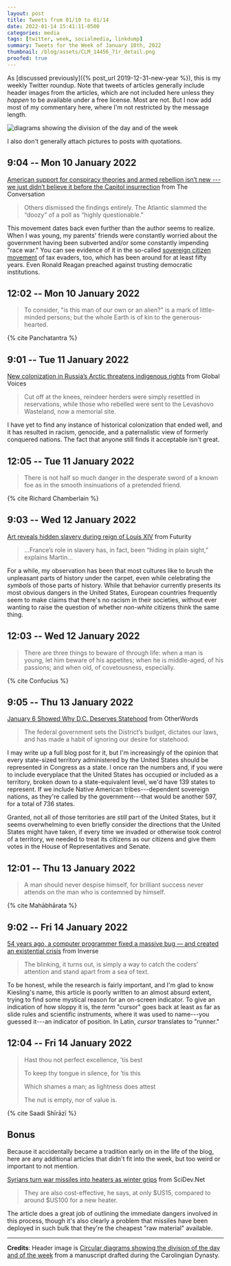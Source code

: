 ```yaml
---
layout: post
title: Tweets from 01/10 to 01/14
date: 2022-01-14 15:41:11-0500
categories: media
tags: [twitter, week, socialmedia, linkdump]
summary: Tweets for the Week of January 10th, 2022
thumbnail: /blog/assets/CLM_14456_71r_detail.png
proofed: true
---
```


As [discussed previously]({% post_url 2019-12-31-new-year %}), this is my weekly Twitter roundup.  Note that tweets of articles generally include header images from the articles, which are not included here unless they *happen* to be available under a free license.  Most are not.  But I now add most of my commentary here, where I'm not restricted by the message length.

![diagrams showing the division of the day and of the week](/blog/assets/CLM_14456_71r_detail.png "diagrams showing the division of the day and of the week")

I also don't generally attach pictures to posts with quotations.

## 9:04 -- Mon 10 January 2022

[<i class="fab fa-twitter-square"></i>](https://twitter.com/jcolag/status/1480540933766717441) [American support for conspiracy theories and armed rebellion isn’t new --- we just didn’t believe it before the Capitol insurrection](https://theconversation.com/american-support-for-conspiracy-theories-and-armed-rebellion-isnt-new-we-just-didnt-believe-it-before-the-capitol-insurrection-173486) from The Conversation 

 > Others dismissed the findings entirely. The Atlantic slammed the “doozy” of a poll as “highly questionable.”

This movement dates back even further than the author seems to realize.  When I was young, my parents' friends were constantly worried about the government having been subverted and/or some constantly impending "race war."  You can see evidence of it in the so-called [sovereign citizen movement](https://en.wikipedia.org/wiki/Sovereign_citizen_movement) of tax evaders, too, which has been around for at least fifty years.  Even Ronald Reagan preached against trusting democratic institutions.

## 12:02 -- Mon 10 January 2022

[<i class="fab fa-twitter-square"></i>](https://twitter.com/jcolag/status/1480585728665001990)

 > To consider, "is this man of our own or an alien?" is a mark of little-minded
persons; but the whole Earth is of kin to the generous-hearted.

{% cite Panchatantra %}

## 9:01 -- Tue 11 January 2022

[<i class="fab fa-twitter-square"></i>](https://twitter.com/jcolag/status/1480902566762401796) [New colonization in Russia’s Arctic threatens indigenous rights](https://globalvoices.org/2022/01/03/new-colonization-in-russias-arctic-threatens-indigenous-rights/) from Global Voices

 > Cut off at the knees, reindeer herders were simply resettled in reservations, while those who rebelled were sent to the Levashovo Wasteland, now a memorial site.

I have yet to find any instance of historical colonization that ended well, and it has resulted in racism, genocide, and a paternalistic view of formerly conquered nations.  The fact that anyone still finds it acceptable isn't great.

## 12:05 -- Tue 11 January 2022

[<i class="fab fa-twitter-square"></i>](https://twitter.com/jcolag/status/1480948871585054726)

 > There is not half so much danger in the desperate sword of a known foe as in the smooth insinuations of a pretended friend.

{% cite Richard Chamberlain %}

## 9:03 -- Wed 12 January 2022

[<i class="fab fa-twitter-square"></i>](https://twitter.com/jcolag/status/1481265457751642113) [Art reveals hidden slavery during reign of Louis XIV](https://www.futurity.org/slavery-france-art-2678202-2/) from Futurity

 > ...France’s role in slavery has, in fact, been “hiding in plain sight,” explains Martin...

For a while, my observation has been that most cultures like to brush the unpleasant parts of history under the carpet, even while celebrating the *symbols* of those parts of history.  While that behavior currently presents its most obvious dangers in the United States, European countries frequently seem to make claims that there's no racism in their societies, without ever wanting to raise the question of whether *non-white* citizens think the same thing.

## 12:03 -- Wed 12 January 2022

[<i class="fab fa-twitter-square"></i>](https://twitter.com/jcolag/status/1481310755957850115)

 > There are three things to beware of through life: when a man is young, let him beware of his appetites; when he is middle-aged, of his passions; and when old, of covetousness, especially.

{% cite Confucius %}

## 9:05 -- Thu 13 January 2022

[<i class="fab fa-twitter-square"></i>](https://twitter.com/jcolag/status/1481628348862410759) [January 6 Showed Why D.C. Deserves Statehood](https://otherwords.org/january-6-showed-why-d-c-deserves-statehood/) from OtherWords

 > The federal government sets the District’s budget, dictates our laws, and has made a habit of ignoring our desire for statehood.

I may write up a full blog post for it, but I'm increasingly of the opinion that every state-sized territory administered by the United States should be represented in Congress as a state.  I once ran the numbers and, if you were to include everyplace that the United States has occupied or included as a territory, broken down to a state-equivalent level, we'd have 139 states to represent.  If we include Native American tribes---dependent sovereign nations, as they're called by the government---that would be another 597, for a total of 736 states.

Granted, not all of those territories are *still* part of the United States, but it seems overwhelming to even briefly consider the directions that the United States might have taken, if every time we invaded or otherwise took control of a territory, we needed to treat its citizens as our citizens and give them votes in the House of Representatives and Senate.

## 12:01 -- Thu 13 January 2022

[<i class="fab fa-twitter-square"></i>](https://twitter.com/jcolag/status/1481672640653934595)

 > A man should never despise himself, for brilliant success never attends on the man who is contemned by himself.

{% cite Mahābhārata %}

## 9:02 -- Fri 14 January 2022

[<i class="fab fa-twitter-square"></i>](https://twitter.com/jcolag/status/1481989981694431232) [54 years ago, a computer programmer fixed a massive bug — and created an existential crisis](https://www.inverse.com/innovation/blinking-cursor-history) from Inverse

 > The blinking, it turns out, is simply a way to catch the coders’ attention and stand apart from a sea of text.

To be honest, while the research is fairly important, and I'm glad to know Kiesling's name, this article is poorly written to an almost absurd extent, trying to find some mystical reason for an on-screen indicator.  To give an indication of how sloppy it is, the *term* "cursor" goes back at least as far as slide rules and scientific instruments, where it was used to name---you guessed it---an indicator of position.  In Latin, *cursor* translates to "runner."

## 12:04 -- Fri 14 January 2022

[<i class="fab fa-twitter-square"></i>](https://twitter.com/jcolag/status/1482035783351476226)

 > Hast thou not perfect excellence, ’tis best
 >
 > To keep thy tongue in silence, for ’tis this
 >
 > Which shames a man; as lightness does attest
 >
 > The nut is empty, nor of value is.

{% cite Saadi Shīrāzī %}

## Bonus

Because it accidentally became a tradition early on in the life of the blog, here are any additional articles that didn't fit into the week, but too weird or important to not mention.

<i class="fas fa-square"></i> [Syrians turn war missiles into heaters as winter grips](https://www.scidev.net/global/syrians-turn-war-missiles-into-heaters-as-winter-grips/) from SciDev.Net

 > They are also cost-effective, he says, at only $US15, compared to around $US100 for a new heater.

The article does a great job of outlining the immediate dangers involved in this process, though it's also clearly a problem that missiles have been deployed in such bulk that they're the cheapest "raw material" available.

* * *

**Credits**:  Header image is [Circular diagrams showing the division of the day and of the week](https://commons.wikimedia.org/wiki/File:CLM_14456_71r_detail.jpg) from a manuscript drafted during the Carolingian Dynasty.
